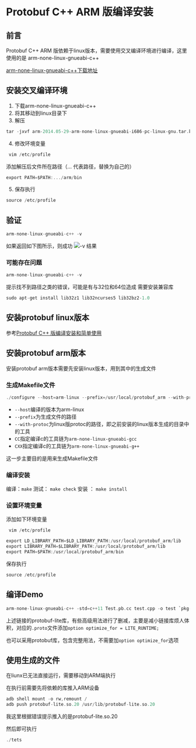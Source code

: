 ﻿# Protobuf C++ ARM 版编译安装
## 前言
Protobuf C++ ARM 版依赖于linux版本，需要使用交叉编译环境进行编译，这里使用的是 arm-none-linux-gnueabi-c++

 [arm-none-linux-gnueabi-c++下载地址](https://download.csdn.net/download/baidu_32237719/11608951)

## 安装交叉编译环境
1. 下载arm-none-linux-gnueabi-c++
2. 将其移动到linux目录下
3. 解压

```c
tar -jxvf arm-2014.05-29-arm-none-linux-gnueabi-i686-pc-linux-gnu.tar.bz2
```

4. 修改环境变量

```c
 vim /etc/profile
```
添加解压后文件所在路径（... 代表路径，替换为自己的）
```c
export PATH=$PATH:.../arm/bin
```

5. 保存执行

```c
source /etc/profile
```



## 验证
```c
arm-none-linux-gnueabi-c++ -v
```
如果返回如下图所示，则成功
![-v 结果](https://img-blog.csdnimg.cn/20190824153024904.png?x-oss-process=image/watermark,type_ZmFuZ3poZW5naGVpdGk,shadow_10,text_aHR0cHM6Ly9ibG9nLmNzZG4ubmV0L2JhaWR1XzMyMjM3NzE5,size_16,color_FFFFFF,t_70)
### 可能存在问题

```c
arm-none-linux-gnueabi-c++ -v
```
提示找不到路径之类的错误，可能是有与32位和64位造成
需要安装兼容库

```c
sudo apt-get install lib32z1 lib32ncurses5 lib32bz2-1.0
```

## 安装protobuf linux版本
参考[Protobuf C++ 版编译安装和简单使用](https://blog.csdn.net/baidu_32237719/article/details/99649451)

## 安装protobuf arm版本
安装protobuf arm版本需要先安装linux版本，用到其中的生成文件

### 生成Makefile文件

```c
./configure --host=arm-linux --prefix=/usr/local/protobuf_arm --with-protoc=/usr/local/protobuf/bin/protoc CC=arm-none-linux-gnueabi-gcc CXX=arm-none-linux-gnueabi-g++
```
- `--host`编译的版本为arm-linux
- `--prefix`为生成文件的路径
- `--with-protoc`为linux版protoc的路径，即之前安装的linux版本生成的目录中的工具
- `CC`指定编译c的工具链为`arm-none-linux-gnueabi-gcc`
- `CXX`指定编译c的工具链为`arm-none-linux-gnueabi-g++`

这一步主要目的是用来生成Makefile文件


### 编译安装
编译：`make`
测试： `make check`
安装 ： `make install`


### 设置环境变量
添加如下环境变量

```c
 vim /etc/profile
```

```c
export LD_LIBRARY_PATH=$LD_LIBRARY_PATH:/usr/local/protobuf_arm/lib
export LIBRARY_PATH=$LIBRARY_PATH:/usr/local/protobuf_arm/lib
export PATH=$PATH:/usr/local/protobuf_arm/bin
```
保存执行
```c
source /etc/profile
```

## 编译Demo

```c
arm-none-linux-gnueabi-c++ -std=c++11 Test.pb.cc test.cpp -o test `pkg-config --cflags --libs protobuf-lite`
```
上述链接的protobuf-lite库，有些高级用法进行了删减，主要是减小链接库烦人体积，对应的`.proto`文件添加`option optimize_for = LITE_RUNTIME;`

也可以采用protobuf库，包含完整用法，不需要加`option optimize_for`选项


## 使用生成的文件
在liunx已无法直接运行，需要移动到ARM端执行

在执行前需要先将依赖的库推入ARM设备

```c
adb shell mount -o rw,remount /
adb push protobuf-lite.so.20 /usr/lib/protobuf-lite.so.20
```
我这里根据错误提示推入的是protobuf-lite.so.20

然后即可执行

```c
./tets
```

